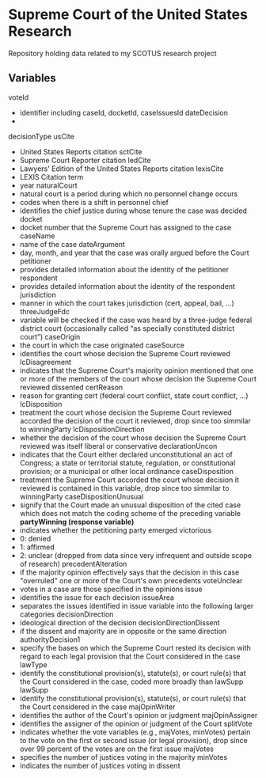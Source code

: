 # Supreme Court of the United States Research

Repository holding data related to my SCOTUS research project

## Variables
voteId
- identifier including caseId, docketId, caseIssuesId
dateDecision
- 
decisionType
usCite
- United States Reports citation
sctCite
- Supreme Court Reporter citation
ledCite
- Lawyers' Edition of the United States Reports citation
lexisCite
- LEXIS Citation
term
- year
naturalCourt
- natural court is a period during which no personnel change occurs
- codes when there is a shift in personnel
chief
- identifies the chief justice during whose tenure the case was decided
docket
- docket number that the Supreme Court has assigned to the case
caseName
- name of the case
dateArgument
- day, month, and year that the case was orally argued before the Court
petitioner
- provides detailed information about the identity of the petitioner
respondent
- provides detailed information about the identity of the respondent
jurisdiction
- manner in which the court takes jurisdiction (cert, appeal, bail, ...)
threeJudgeFdc
- variable will be checked if the case was heard by a three-judge federal district court (occasionally called “as specially constituted district court”)
caseOrigin
- the court in which the case originated
caseSource
- identifies the court whose decision the Supreme Court reviewed
lcDisagreement
- indicates that the Supreme Court's majority opinion mentioned that one or more of the members of the court whose decision the Supreme Court reviewed dissented
certReason
- reason for granting cert (federal court conflict, state court conflict, ...)
lcDisposition
- treatment the court whose decision the Supreme Court reviewed accorded the decision of the court it reviewed, drop since too simmilar to winningParty
lcDispositionDirection
- whether the decision of the court whose decision the Supreme Court reviewed was itself liberal or conservative
declarationUncon
- indicates that the Court either declared unconstitutional an act of Congress; a state or territorial statute, regulation, or constitutional provision; or a municipal or other local ordinance
caseDisposition
- treatment the Supreme Court accorded the court whose decision it reviewed is contained in this variable, drop since too simmilar to winningParty
caseDispositionUnusual
- signify that the Court made an unusual disposition of the cited case which does not match the coding scheme of the preceding variable
**partyWinning (response variable)**
- indicates whether the petitioning party emerged victorious
- 0: denied
- 1: affirmed
- 2: unclear (dropped from data since very infrequent and outside scope of research)
precedentAlteration
- if the majority opinion effectively says that the decision in this case "overruled" one or more of the Court's own precedents
voteUnclear
- votes in a case are those specified in the opinions
issue
- identifies the issue for each decision
issueArea
- separates the issues identified in issue variable into the following larger categories
decisionDirection
- ideological direction of the decision
decisionDirectionDissent
- if the dissent and majority are in opposite or the same direction
authorityDecision1
- specify the bases on which the Supreme Court rested its decision with regard to each legal provision that the Court considered in the case
lawType
- identify the constitutional provision(s), statute(s), or court rule(s) that the Court considered in the case, coded more broadly than lawSupp
lawSupp
- identify the constitutional provision(s), statute(s), or court rule(s) that the Court considered in the case
majOpinWriter
- identifies the author of the Court's opinion or judgment
majOpinAssigner
- identifies the assigner of the opinion or judgment of the Court
splitVote
-  indicates whether the vote variables (e.g., majVotes, minVotes) pertain to the vote on the first or second issue (or legal provision), drop since over 99 percent of the votes are on the first issue
majVotes
- specifies the number of justices voting in the majority
minVotes
- indicates the number of justices voting in dissent
